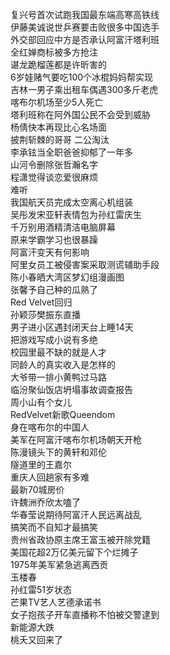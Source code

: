 复兴号首次试跑我国最东端高寒高铁线  
伊藤美诚说世乒赛要击败很多中国选手  
外交部回应中方是否承认阿富汗塔利班  
全红婵商标被多方抢注  
谌龙跪榴莲都是许昕害的  
6岁娃赌气要吃100个冰棍妈妈帮实现  
吉林一男子乘出租车偶遇300多斤老虎  
喀布尔机场至少5人死亡  
塔利班称在阿外国公民不会受到威胁  
杨倩快本再现比心名场面  
披荆斩棘的哥哥 二公淘汰  
李承铉当全职爸爸抑郁了一年多  
山河令删除张哲瀚名字  
程潇觉得谈恋爱很麻烦  
难听  
我国航天员完成太空离心机组装  
吴彤发宋亚轩表情包为孙红雷庆生  
千万别用酒精清洁电脑屏幕  
原来学霸学习也很暴躁  
阿富汗变天有何影响  
阿里女员工被侵害案采取测谎辅助手段  
陈小春晒大湾区梦幻组漫画图  
张馨予自己种的瓜熟了  
Red Velvet回归  
孙颖莎樊振东直播  
男子进小区遇封闭天台上睡14天  
把游戏写成小说有多绝  
校园里最不缺的就是人才  
同龄人的真实收入是怎样的  
大爷带一排小黄鸭过马路  
临汾聚仙饭店坍塌事故调查报告  
周小山有个女儿  
RedVelvet新歌Queendom  
身在喀布尔的中国人  
美军在阿富汗喀布尔机场朝天开枪  
陈漫镜头下的黄轩和邓伦  
隧道里的王嘉尔  
重庆人回趟家有多难  
最新70城房价  
许魏洲乔欣太嗑了  
华春莹说期待阿富汗人民远离战乱  
搞笑而不自知才最搞笑  
贵州省政协原主席王富玉被开除党籍  
美国花超2万亿美元留下个烂摊子  
1975年美军紧急逃离西贡  
玉楼春  
孙红雷51岁状态  
芒果TV艺人艺德承诺书  
女子抱孩子开车直播称不怕被交警逮到  
新能源大跌  
桃夭又回来了  
